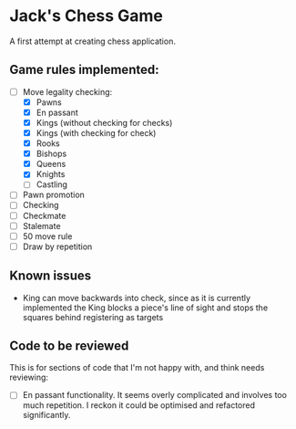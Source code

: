 # Jack's Chess Game
A first attempt at creating chess application.

## Game rules implemented:
- [ ] Move legality checking:
    - [x] Pawns
    - [x] En passant
    - [x] Kings (without checking for checks)
    - [x] Kings (with checking for check)
    - [x] Rooks
    - [x] Bishops
    - [x] Queens
    - [x] Knights
    - [ ] Castling
- [ ] Pawn promotion
- [ ] Checking
- [ ] Checkmate
- [ ] Stalemate
- [ ] 50 move rule
- [ ] Draw by repetition

## Known issues
- King can move backwards into check, since as it is currently implemented the King blocks a
piece's line of sight and stops the squares behind registering as targets
 
## Code to be reviewed

This is for sections of code that I'm not happy with, and think needs reviewing:

- [ ] En passant functionality. It seems overly complicated and involves too much repetition.
    I reckon it could be optimised and refactored significantly.